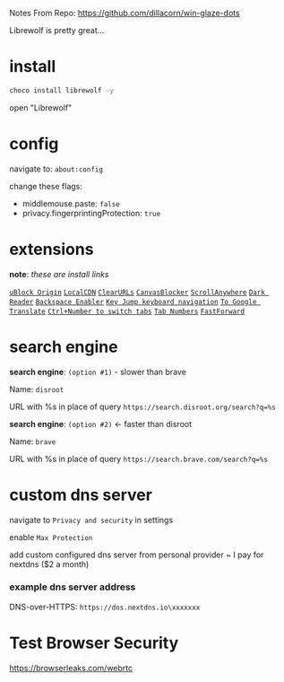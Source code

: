 Notes From Repo: https://github.com/dillacorn/win-glaze-dots

Librewolf is pretty great... 

# install
```sh
choco install librewolf -y
```

open "Librewolf"

# config

navigate to: `about:config`

change these flags:
* middlemouse.paste: `false`
* privacy.fingerprintingProtection: `true`

# extensions

**note**: *these are install links*

[`uBlock Origin`](https://addons.mozilla.org/firefox/downloads/file/4328681/ublock_origin-1.59.0.xpi)
[`LocalCDN`](https://addons.mozilla.org/firefox/downloads/file/4318983/localcdn_fork_of_decentraleyes-2.6.70.xpi)
[`ClearURLs`](https://addons.mozilla.org/firefox/downloads/file/4064884/clearurls-1.26.1.xpi)
[`CanvasBlocker`](https://addons.mozilla.org/firefox/downloads/file/4262820/canvasblocker-1.10.1.xpi)
[`ScrollAnywhere`](https://addons.mozilla.org/firefox/downloads/file/3938344/scroll_anywhere-9.2.xpi)
[`Dark Reader`](https://addons.mozilla.org/firefox/downloads/file/4317971/darkreader-4.9.88.xpi)
[`Backspace Enabler`](https://addons.mozilla.org/firefox/downloads/file/3954457/backspace_enabler-1.0.xpi)
[`Key Jump keyboard navigation`](https://addons.mozilla.org/firefox/downloads/file/3887397/key_jump_keyboard_navigation-5.4.0.xpi)
[`To Google Translate`](https://addons.mozilla.org/firefox/downloads/file/3798719/to_google_translate-4.2.0.xpi)
[`Ctrl+Number to switch tabs`](https://addons.mozilla.org/firefox/downloads/file/4192880/ctrl_number_to_switch_tabs-1.0.2.xpi)
[`Tab Numbers`](https://addons.mozilla.org/firefox/downloads/file/3368371/tab_numbers-1.0.0.xpi)
[`FastForward`](https://addons.mozilla.org/firefox/downloads/file/4258067/fastforwardteam-0.2383.xpi)

# search engine

**search engine**: `(option #1)` - slower than brave

Name:
`disroot`

URL with %s in place of query
`https://search.disroot.org/search?q=%s`

**search engine**: `(option #2)` <- faster than disroot

Name:
`brave`

URL with %s in place of query
`https://search.brave.com/search?q=%s`

# custom dns server

navigate to `Privacy and security` in settings

enable `Max Protection`

add custom configured dns server from personal provider ~ I pay for nextdns ($2 a month)
### example dns server address

DNS-over-HTTPS: `https://dns.nextdns.io\xxxxxxx`

# Test Browser Security
https://browserleaks.com/webrtc
